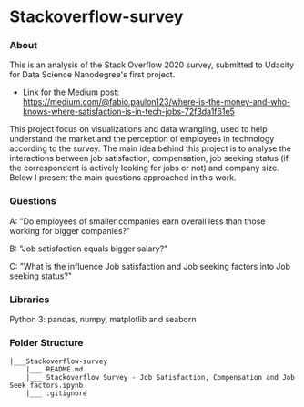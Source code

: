 # Stackoverflow-survey
 
 ### About
 This is an analysis of the Stack Overflow 2020 survey, submitted to Udacity for Data Science Nanodegree's first project. 
  - Link for the Medium post: https://medium.com/@fabio.paulon123/where-is-the-money-and-who-knows-where-satisfaction-is-in-tech-jobs-72f3da1f61e5
 
 This project focus on visualizations and data wrangling, used to help understand the market and the perception of employees in technology according to the survey.
 The main idea behind this project is to analyse the interactions between job satisfaction, compensation, job seeking status (if the correspondent is actively looking for jobs or not) and company size.
 Below I present the main questions approached in this work.
 
 
 ### Questions
 
 A: "Do employees of smaller companies earn overall less than those working for bigger companies?"
 
 B: "Job satisfaction equals bigger salary?"
 
 C: "What is the influence Job satisfaction and Job seeking factors into Job seeking status?"
 
  
 ### Libraries
 
 Python 3: pandas, numpy, matplotlib and seaborn
 
 ### Folder Structure
 
 	|___Stackoverflow-survey
 		|___ README.md
		|___ Stackoverflow Survey - Job Satisfaction, Compensation and Job Seek factors.ipynb
		|___ .gitignore
		
		



